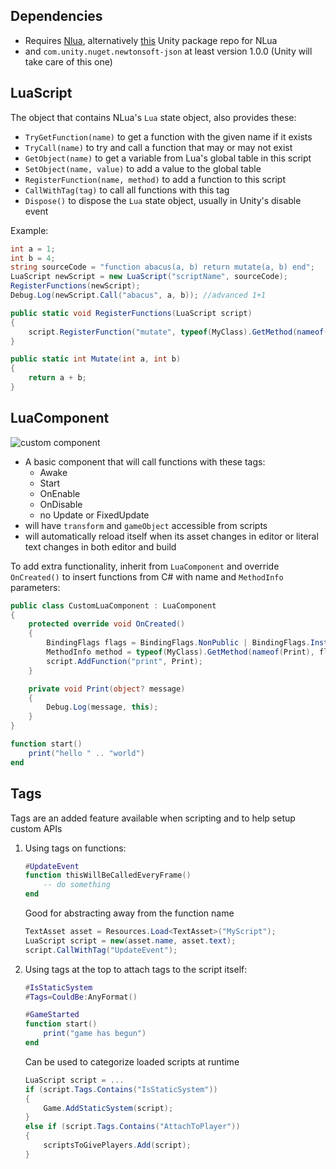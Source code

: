 ## Dependencies
- Requires [Nlua](https://github.com/NLua/Nlua), alternatively [this](https://github.com/popcron-games/com.nlua.nlua) Unity package repo for NLua
- and `com.unity.nuget.newtonsoft-json` at least version 1.0.0 (Unity will take care of this one)

## LuaScript
The object that contains NLua's `Lua` state object, also provides these:
- `TryGetFunction(name)` to get a function with the given name if it exists
- `TryCall(name)` to try and call a function that may or may not exist
- `GetObject(name)` to get a variable from Lua's global table in this script
- `SetObject(name, value)` to add a value to the global table
- `RegisterFunction(name, method)` to add a function to this script
- `CallWithTag(tag)` to call all functions with this tag
- `Dispose()` to dispose the `Lua` state object, usually in Unity's disable event

Example:
```cs
int a = 1;
int b = 4;
string sourceCode = "function abacus(a, b) return mutate(a, b) end";
LuaScript newScript = new LuaScript("scriptName", sourceCode);
RegisterFunctions(newScript);
Debug.Log(newScript.Call("abacus", a, b)); //advanced 1+1

public static void RegisterFunctions(LuaScript script)
{
    script.RegisterFunction("mutate", typeof(MyClass).GetMethod(nameof(Mutate)));
}

public static int Mutate(int a, int b) 
{
    return a + b;
}
```

## LuaComponent
![custom component](https://media.discordapp.net/attachments/860402958692122645/1144694349171531826/image.png)

- A basic component that will call functions with these tags:
  - Awake
  - Start
  - OnEnable
  - OnDisable
  - no Update or FixedUpdate
- will have `transform` and `gameObject` accessible from scripts
- will automatically reload itself when its asset changes in editor or literal text changes in both editor and build

To add extra functionality, inherit from `LuaComponent` and override `OnCreated()` to insert functions from C# with name and `MethodInfo` parameters:
```cs
public class CustomLuaComponent : LuaComponent
{
    protected override void OnCreated()
    {
        BindingFlags flags = BindingFlags.NonPublic | BindingFlags.Instance;
        MethodInfo method = typeof(MyClass).GetMethod(nameof(Print), flags);
        script.AddFunction("print", Print);
    }

    private void Print(object? message)
    {
        Debug.Log(message, this);
    }
}
```
```lua
function start()
    print("hello " .. "world")
end
```

## Tags
Tags are an added feature available when scripting and to help setup custom APIs
1. Using tags on functions:
    ```lua
    #UpdateEvent
    function thisWillBeCalledEveryFrame()
        -- do something
    end
    ```
    Good for abstracting away from the function name
    ```cs
    TextAsset asset = Resources.Load<TextAsset>("MyScript");
    LuaScript script = new(asset.name, asset.text);
    script.CallWithTag("UpdateEvent");
    ```
2. Using tags at the top to attach tags to the script itself:
    ```lua
    #IsStaticSystem
    #Tags=CouldBe:AnyFormat()

    #GameStarted
    function start()
        print("game has begun")
    end
    ```
    Can be used to categorize loaded scripts at runtime
    ```cs
    LuaScript script = ...
    if (script.Tags.Contains("IsStaticSystem"))
    {
        Game.AddStaticSystem(script);
    }
    else if (script.Tags.Contains("AttachToPlayer"))
    {
        scriptsToGivePlayers.Add(script);
    }
    ```
